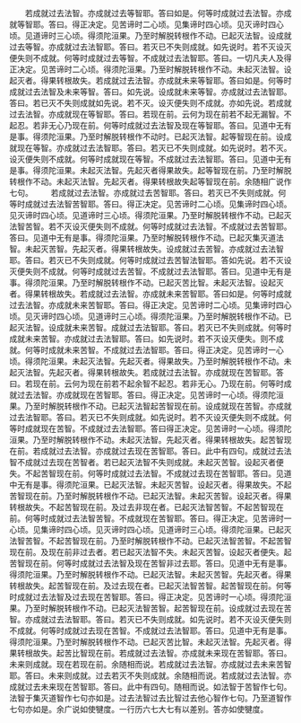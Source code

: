 <!-- { "loadSidebar": true } -->
　　若成就过去法智。亦成就过去等智耶。答曰如是。何等时成就过去法智。亦成就等智耶。答曰。得正决定。见苦谛时二心顷。见集谛时四心顷。见灭谛时四心顷。见道谛时三心顷。得须陀洹果。乃至时解脱转根作不动。已起灭法智。设成就过去等智。亦成就过去法智耶。答曰。若灭已不失则成就。如先说时。若不灭设灭便失则不成就。何等时成就过去等智。不成就过去法智耶。答曰。一切凡夫人及得正决定。见苦谛时二心顷。得须陀洹果。乃至时解脱转根作不动。未起灭法智。设起灭者。得果转根故失。若成就过去法智。亦成就未来等智耶。答曰如是。何等时成就过去法智及未来等智。答曰。如先说。设成就未来等智。亦成就过去法智耶。答曰。若已灭不失则成就如先说。若不灭。设灭便失则不成就。亦如先说。若成就过去法智。亦成就现在等智耶。答曰。若现在前。云何为现在前若不起无漏智。不起忍。若非无心乃现在前。何等时成就过去法智及现在等智耶。答曰。见道中无有是事。得须陀洹果。乃至时解脱转根作不动时。已起灭法智。起等智现在前。设成就现在等智。亦成就过去法智耶。答曰。若灭已不失则成就。如先说时。若不灭。设灭便失则不成就。何等时成就现在等智。不成就过去法智耶。答曰。见道中无有是事。得须陀洹果。未起灭法智。先起灭者得果故失。起等智现在前。乃至时解脱转根作不动。未起灭法智。先起灭者。得果转根故失起等智现在前。余随相广说作七句。
　　若成就过去法智。亦成就过去苦智耶。答曰。若灭已不失则成就。何等时成就过去法智苦智耶。答曰。得正决定。见苦谛时二心顷。见集谛时四心顷。见灭谛时四心顷。见道谛时三心顷。得须陀洹果。乃至时解脱转根作不动。已起灭法智苦智。若不灭设灭便失则不成就。何等时成就过去法智。不成就过去苦智耶。答曰。见道中无有是事。得须陀洹果。乃至时解脱转根作不动。已起灭集灭道法智。未起灭苦智。先起灭者。得果转根故失。设成就过去苦智。亦成就过去法智耶。答曰。若灭已不失则成就。何等时成就过去苦智法智耶。答如先说。若不灭设灭便失则不成就。何等时成就过去苦智。不成就过去法智耶。答曰。见道中无有是事。得须陀洹果。乃至时解脱转根作不动。已起灭苦比智。未起灭法智。设起灭者。得果转根故失。若成就过去法智。亦成就未来苦智耶。答曰如是。何等时成就过去法智。亦成就未来苦智耶。答曰。得正决定。见苦谛时二心顷。见集谛时四心顷。见灭谛时四心顷。见道谛时三心顷。得须陀洹果。乃至时解脱转根作不动。已起灭法智。设成就未来苦智。成就过去法智耶。答曰。若灭已不失则成就。何等时成就未来苦智。亦成就过去法智耶。答曰。如先说时。若不灭设灭便失。则不成就。何等时成就未来苦智。不成就过去法智耶。答曰。得正决定。见苦谛时一心顷。得须陀洹果。未起灭法智。先起灭者。得果故失。乃至时解脱转根作不动。未起灭法智。先起灭者。得果转根故失。若成就过去法智。亦成就现在苦智耶。答曰。若现在前。云何为现在前若不起余智不起忍。若非无心。乃现在前。何等时成就过去法智。亦成就现在苦智耶。答曰。得正决定。见苦谛时一心顷。得须陀洹果。乃至时解脱转根作不动。已起灭法智起苦智现在前。设成就现在苦智。亦成就过去法智耶。答曰。若灭已不失则成就。如先说时。若不灭设灭便失则不成就。何等时成就现在苦智。不成就过去法智耶。答曰得正决定。见苦谛时一心顷。得须陀洹果。乃至时解脱转根作不动。未起灭法智。先起灭者。得果转根故失。起苦智现在前。若成就过去法智。亦成就过去现在苦智耶。答曰。此中有四句。成就过去法智不成就过去现在苦智者。若已起灭法智不失则成就。未起灭苦智。设起灭者便失。不起苦智现在前。何等时成就过去法智。不成就过去现在苦智耶。答曰。见道中无有是事。得须陀洹果。已起灭法智。未起灭苦智。设起灭者。得果故失。不起苦智现在前。乃至时解脱转根作不动。已起灭法智。未起灭苦智。设起灭者。得果转根故失。不起苦智现在前。及过去非现在者。已起灭法智苦智。不起苦智现在前。何等时成就过去法智苦智。不成就现在苦智耶。答曰。得正决定。见苦谛时一心顷。见集谛时四心顷。见灭谛时四心顷。见道谛时三心顷。得须陀洹果。已起灭法智苦智。不起苦智现在前。乃至时解脱转根作不动。已起灭法智苦智。不起苦智现在前。及现在前非过去者。若已起灭法智不失。未起灭苦智。设起灭者便失。起苦智现在前。何等时成就过去法智及现在苦智非过去耶。答曰。见道中无有是事。得须陀洹果。乃至时解脱转根作不动。已起灭法智。未起灭苦智。先起灭者。得果转根故失。起苦智现在前。及过去现在者。已起灭法智苦智。起苦智现在前。何等时成就过去法智及过去现在苦智耶。答曰。得正决定。见苦谛时一心顷。得须陀洹果。乃至时解脱转根作不动。已起灭法智苦智。起苦智现在前。设成就过去现在苦智。亦成就过去法智耶。答曰。若灭已不失则成就。如先说时。若不灭设灭便失则不成就。何等时成就过去现在苦智。不成就过去法智耶。答曰。见道中无有是事。得须陀洹果。乃至时解脱转根作不动。已起灭苦比智。未起灭法智。先起灭者。得果转根故失。起苦比智现在前。若成就过去法智。亦成就未来现在苦智耶。答曰。未来则成就。现在若现在前。余随相而说。若成就过去法智。亦成就过去未来苦智耶。答曰。未来则成就。过去若灭不失则成就。余随相而说。若成就过去法智。亦成就过去未来现在苦智耶。答曰。此中有四句。随相而说。如法智于苦智作七句。法智于集灭道智作七句亦如是。过去法智过去比智过去他心智作七句。乃至道智作七句亦如是。余广说如使犍度。一行历六七大七有以差别。答亦如使犍度。
　　
